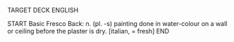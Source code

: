 TARGET DECK
ENGLISH

START
Basic
Fresco
Back: n. (pl. -s) painting done in water-colour on a wall or ceiling before the plaster is dry. [italian, = fresh]
END
